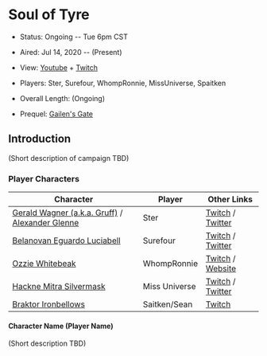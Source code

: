 # Soul of Tyre

* Status: Ongoing -- Tue 6pm CST
* Aired: Jul 14, 2020	-- (Present)
* View: [Youtube](https://www.youtube.com/watch?v=m7sYU1GHCro&list=PLfASEnzB7i1alHqFe83IHhSCsIQHm-vbN) + [Twitch](https://www.twitch.tv/collections/K_ig6J_MIRYllg)
* Players: Ster, Surefour, WhompRonnie, MissUniverse, Spaitken
* Overall Length: (Ongoing)

* Prequel: [Gailen's Gate](../08%20-%20Gailen's%20Gate)

## Introduction

(Short description of campaign TBD)

### Player Characters

|**Character**| **Player**|**Other Links**|
| ------ | ------ | ------ |
|[Gerald Wagner (a.k.a. Gruff)](../../Player%20Characters/Gruff.md) / [Alexander Glenne](../../Player%20Characters/Alexander%20Glenne.md) | Ster |[Twitch](https://www.twitch.tv/ster) / [Twitter](https://twitter.com/sterlovesfood)|
|[Belanovan Eguardo Luciabell](../../Player%20Characters/Belanovan%20Eguardo%20Luciabell.md)| Surefour |[Twitch](https://www.twitch.tv/surefour) / [Twitter](https://twitter.com/surefour)|
|[Ozzie Whitebeak](../../Player%20Characters/Ozzie%20Whitebeak.md) | WhompRonnie|[Twitch](https://www.twitch.tv/whompronnie)  / [Website](https://www.whompcomic.com/)|
|[Hackne Mitra Silvermask](../../Player%20Characters/Hackne%20Mitra%20Silvermask.md)| Miss Universe | [Twitch](https://www.twitch.tv/Miss_Universe) / [Twitter](https://twitter.com/InvaderCristi)|
|[Braktor Ironbellows](../../Player%20Characters/Braktor%20Ironbellows.md) | Saitken/Sean | [Twitch](https://www.twitch.tv/spaitken) |

#### Character Name (Player Name)

(Short description TBD)
